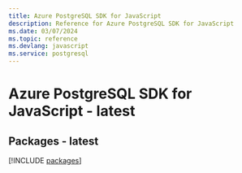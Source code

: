 ```yaml
---
title: Azure PostgreSQL SDK for JavaScript
description: Reference for Azure PostgreSQL SDK for JavaScript
ms.date: 03/07/2024
ms.topic: reference
ms.devlang: javascript
ms.service: postgresql
---
```

# Azure PostgreSQL SDK for JavaScript - latest
## Packages - latest
[!INCLUDE [packages](postgresql-index.md)]